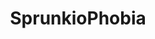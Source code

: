 ---
slug: sprunkiophobia-2603
title: SprunkioPhobia
description: "SprunkioPhobia is an exciting online game. Play for free directly in your browser!"
icon: /images/popular_mods/SprunkioPhobia.png
url: https://wowtbc.net/sprunkin/sprunkiophobia/index.html
previewImage: /images/popular_mods/SprunkioPhobia.png
type: popular mods

# SEO配置
seo:
  title: "SprunkioPhobia - Play Free Online Game | Fun Browser Games"
  description: "SprunkioPhobia - Play this fun online game for free in your browser. No download required!"
  ogImage: "/images/popular_mods/SprunkioPhobia.png"
  keywords: "sprunkiophobia-2603, online game, browser game, free game, popular mods game, play online"

videoUrls:
  - https://www.youtube.com/embed/example1
  - https://www.youtube.com/embed/example2

whyPlay:
  title: "Why Play SprunkioPhobia?"
  items:
    - "Immersive Gameplay: SprunkioPhobia offers an engaging and immersive gaming experience that will keep you entertained for hours"
    - "Challenging Levels: Test your skills with increasingly difficult challenges and obstacles"
    - "Beautiful Graphics: Enjoy stunning visuals and smooth animations that bring the game world to life"
    - "Regular Updates: New content and features are added regularly to keep the game fresh and exciting"
    - "Free to Play: Experience all the fun without spending a penny"
    - "Community Features: Connect with other players, share strategies, and compete for high scores"
    - "Cross-Platform: Play on any device with a web browser, no downloads required"

features:
  title: "Key Features of SprunkioPhobia"
  image: "/images/popular_mods/SprunkioPhobia.png"
  items:
    - "Intuitive Controls: Easy to learn controls make SprunkioPhobia accessible for players of all skill levels"
    - "Multiple Game Modes: Enjoy various gameplay options that provide different challenges and experiences"
    - "Character Customization: Personalize your gaming experience with unique characters and items"
    - "Achievement System: Complete special tasks to earn rewards and recognition"
    - "Leaderboards: Compete with players worldwide and see who can achieve the highest scores"

characteristics:
  title: "Game Characteristics"
  image: "/images/popular_mods/SprunkioPhobia.png"
  items:
    - "Genre: Popular mods game with elements of strategy and skill"
    - "Difficulty: Suitable for both casual gamers and those seeking a challenge"
    - "Play Time: Quick sessions or extended gameplay, depending on your preference"
    - "Art Style: Vibrant and engaging visuals that enhance the gaming experience"
    - "Sound Design: Immersive audio that complements the gameplay perfectly"

info: "SprunkioPhobia is an exciting online game that offers players a unique and engaging gaming experience. With its intuitive controls, stunning visuals, and challenging gameplay, SprunkioPhobia provides hours of entertainment for players of all ages and skill levels. Whether you're looking for a quick gaming session during a break or an extended play session, SprunkioPhobia delivers an immersive experience that will keep you coming back for more. The game features multiple levels of increasing difficulty, ensuring that players are constantly challenged as they progress. With regular updates adding new content and features, SprunkioPhobia remains fresh and exciting, providing endless entertainment options for its growing community of players."

howToPlayIntro: "Welcome to SprunkioPhobia! This guide will walk you through the basics and help you master the game. Whether you're a beginner or looking to improve your skills, these tips and instructions will enhance your gaming experience."

howToPlaySteps:
  - title: "Getting Started"
    description: "Begin your SprunkioPhobia adventure by familiarizing yourself with the controls. Use your keyboard or mouse to navigate through the game interface. The tutorial will guide you through the basic mechanics and help you understand the objectives."
  - title: "Understanding the Objectives"
    description: "In SprunkioPhobia, your main goal is to progress through levels by completing specific objectives. Each level presents unique challenges that require different strategies and approaches."
  - title: "Mastering the Controls"
    description: "Practice using the controls to improve your precision and reaction time. SprunkioPhobia requires quick reflexes and strategic thinking to overcome obstacles and defeat opponents."
  - title: "Utilizing Power-ups"
    description: "Collect power-ups throughout the game to enhance your abilities and overcome difficult challenges. Each power-up offers unique advantages that can be crucial for success."
  - title: "Developing Strategies"
    description: "As you progress in SprunkioPhobia, develop effective strategies for different scenarios. Analyze patterns, anticipate challenges, and adapt your approach to maximize your performance."

faq:
  title: "Frequently Asked Questions about SprunkioPhobia"
  items:
    - question: "Is SprunkioPhobia free to play?"
      answer: "Yes, SprunkioPhobia is completely free to play directly in your web browser. No downloads or purchases are required to enjoy the full game experience."
    - question: "Can I play SprunkioPhobia on mobile devices?"
      answer: "Yes, SprunkioPhobia is optimized for both desktop and mobile play. You can enjoy the game on any device with a web browser and internet connection."
    - question: "Are there any in-game purchases?"
      answer: "While SprunkioPhobia is free to play, there may be optional in-game purchases available for cosmetic items or additional features that don't affect core gameplay."
    - question: "How often is SprunkioPhobia updated?"
      answer: "The developers regularly update SprunkioPhobia with new content, features, and improvements based on player feedback and game performance."
    - question: "Can I play SprunkioPhobia offline?"
      answer: "Currently, SprunkioPhobia requires an internet connection to play as it's a browser-based online game."
    - question: "Is SprunkioPhobia suitable for children?"
      answer: "Yes, SprunkioPhobia is designed to be family-friendly and suitable for players of all ages."
    - question: "How do I report bugs or issues?"
      answer: "If you encounter any problems while playing SprunkioPhobia, you can report them through the game's support page or contact the developers directly through their website."
    - question: "Still Have Questions?"
      answer: "If you have additional questions about SprunkioPhobia that aren't covered in this FAQ, please visit our support center or contact our customer service team for assistance."
---